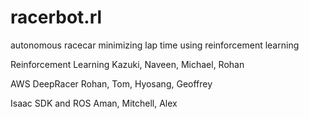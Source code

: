 # racerbot.rl
autonomous racecar minimizing lap time using reinforcement learning

Reinforcement Learning
Kazuki, Naveen, Michael, Rohan

AWS DeepRacer
Rohan, Tom, Hyosang, Geoffrey

Isaac SDK and ROS
Aman, Mitchell, Alex
